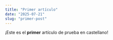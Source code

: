 ```yaml
---
title: "Primer artículo"
date: "2025-07-21"
slug: "primer-post"
---
```

¡Este es el **primer** artículo de prueba en castellano!
